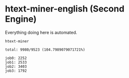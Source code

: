 # htext-miner-english (Second Engine)

Everything doing here is automated.

```
htext-miner

total: 9980/9523 (104.7989079071721%)

job0: 2252
job1: 2533
job2: 3403
job3: 1792
```